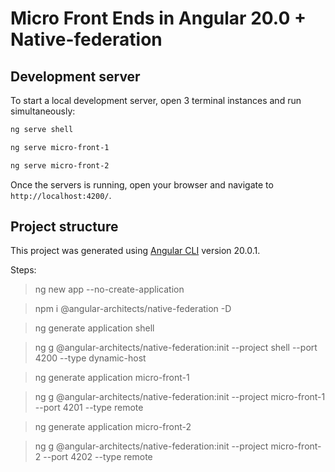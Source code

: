 # Micro Front Ends in Angular 20.0 + Native-federation

## Development server

To start a local development server, open 3 terminal instances and run simultaneously:

```bash
ng serve shell
```
```bash
ng serve micro-front-1
```
```bash
ng serve micro-front-2
```

Once the servers is running, open your browser and navigate to `http://localhost:4200/`.


## Project structure

This project was generated using [Angular CLI](https://github.com/angular/angular-cli) version 20.0.1.

Steps:

> ng new app --no-create-application

> npm i @angular-architects/native-federation -D

> ng generate application shell

> ng g @angular-architects/native-federation:init --project shell --port 4200 --type dynamic-host

> ng generate application micro-front-1

> ng g @angular-architects/native-federation:init --project micro-front-1 --port 4201 --type remote

> ng generate application micro-front-2

> ng g @angular-architects/native-federation:init --project micro-front-2 --port 4202 --type remote
